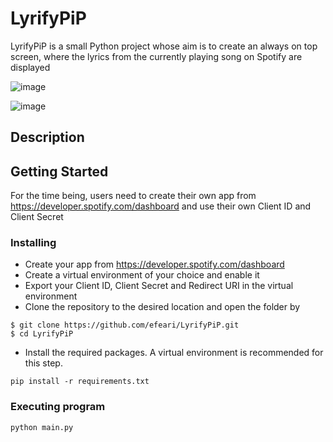 
# LyrifyPiP

LyrifyPiP is a small Python project whose aim is to create an always on top screen, where the lyrics from the currently playing song on Spotify are displayed

![image](https://github.com/user-attachments/assets/0421b284-25d0-47cf-ba07-07c94c464812)

![image](https://github.com/user-attachments/assets/ee54a3bf-fe0f-48ff-ba3e-54d0198a960e)

## Description

## Getting Started
For the time being, users need to create their own app from https://developer.spotify.com/dashboard and use their own Client ID and Client Secret

### Installing
- Create your app from https://developer.spotify.com/dashboard
- Create a virtual environment of your choice and enable it
- Export your Client ID, Client Secret and Redirect URI in the virtual environment
- Clone the repository to the desired location and open the folder by
```
$ git clone https://github.com/efeari/LyrifyPiP.git
$ cd LyrifyPiP
```
- Install the required packages. A virtual environment is recommended for this step.
```
pip install -r requirements.txt
```

### Executing program
```
python main.py
```

